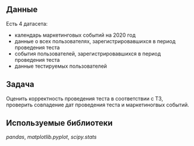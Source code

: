 ## Данные
Есть 4 датасета:
- календарь маркетинговых событий на 2020 год
- данные о всех пользователях, зарегистрировавшихся в период проведения теста
- события пользователей, зарегистрировавшихся в период проведения теста
- данные тестируемых пользователей

## Задача
Оценить корректность проведения теста в соответствии с ТЗ, проверить совпадение дат проведения теста и маркетиногвых событий.

## Используемые библиотеки
*pandas*, *matplotlib.pyplot*, *scipy.stats*
